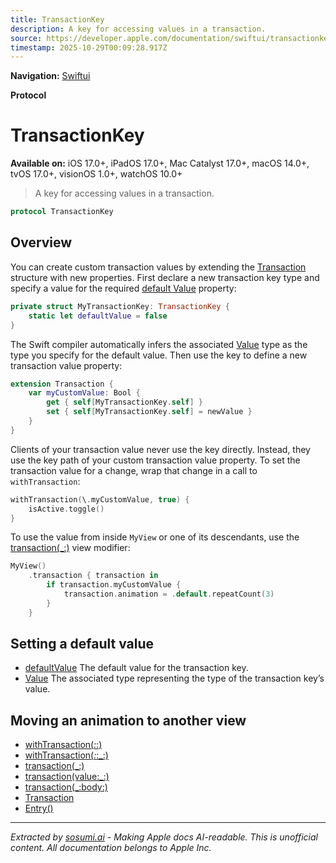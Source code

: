 ```yaml
---
title: TransactionKey
description: A key for accessing values in a transaction.
source: https://developer.apple.com/documentation/swiftui/transactionkey
timestamp: 2025-10-29T00:09:28.917Z
---
```


**Navigation:** [Swiftui](/documentation/swiftui)

**Protocol**

# TransactionKey

**Available on:** iOS 17.0+, iPadOS 17.0+, Mac Catalyst 17.0+, macOS 14.0+, tvOS 17.0+, visionOS 1.0+, watchOS 10.0+

> A key for accessing values in a transaction.

```swift
protocol TransactionKey
```

## Overview

You can create custom transaction values by extending the [Transaction](/documentation/swiftui/transaction) structure with new properties. First declare a new transaction key type and specify a value for the required [default Value](/documentation/swiftui/transactionkey/defaultvalue) property:

```swift
private struct MyTransactionKey: TransactionKey {
    static let defaultValue = false
}
```

The Swift compiler automatically infers the associated [Value](/documentation/swiftui/transactionkey/value) type as the type you specify for the default value. Then use the key to define a new transaction value property:

```swift
extension Transaction {
    var myCustomValue: Bool {
        get { self[MyTransactionKey.self] }
        set { self[MyTransactionKey.self] = newValue }
    }
}
```

Clients of your transaction value never use the key directly. Instead, they use the key path of your custom transaction value property. To set the transaction value for a change, wrap that change in a call to `withTransaction`:

```swift
withTransaction(\.myCustomValue, true) {
    isActive.toggle()
}
```

To use the value from inside `MyView` or one of its descendants, use the [transaction(_:)](/documentation/swiftui/view/transaction(_:)) view modifier:

```swift
MyView()
    .transaction { transaction in
        if transaction.myCustomValue {
            transaction.animation = .default.repeatCount(3)
        }
    }
```

## Setting a default value

- [defaultValue](/documentation/swiftui/transactionkey/defaultvalue) The default value for the transaction key.
- [Value](/documentation/swiftui/transactionkey/value) The associated type representing the type of the transaction key’s value.

## Moving an animation to another view

- [withTransaction(_:_:)](/documentation/swiftui/withtransaction(_:_:))
- [withTransaction(_:_:_:)](/documentation/swiftui/withtransaction(_:_:_:))
- [transaction(_:)](/documentation/swiftui/view/transaction(_:))
- [transaction(value:_:)](/documentation/swiftui/view/transaction(value:_:))
- [transaction(_:body:)](/documentation/swiftui/view/transaction(_:body:))
- [Transaction](/documentation/swiftui/transaction)
- [Entry()](/documentation/swiftui/entry())

---

*Extracted by [sosumi.ai](https://sosumi.ai) - Making Apple docs AI-readable.*
*This is unofficial content. All documentation belongs to Apple Inc.*
